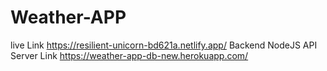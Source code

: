 # Weather-APP

live Link https://resilient-unicorn-bd621a.netlify.app/
Backend NodeJS API  Server Link https://weather-app-db-new.herokuapp.com/ 
